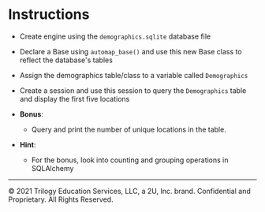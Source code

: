 # Instructions

* Create engine using the `demographics.sqlite` database file

* Declare a Base using `automap_base()` and use this new Base class to reflect the database's tables

* Assign the demographics table/class to a variable called `Demographics`

* Create a session and use this session to query the `Demographics` table and display the first five locations

* **Bonus**:

  * Query and print the number of unique locations in the table.

* **Hint**:

  * For the bonus, look into counting and grouping operations in SQLAlchemy

---

© 2021 Trilogy Education Services, LLC, a 2U, Inc. brand.  Confidential and Proprietary.  All Rights Reserved.
